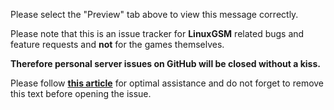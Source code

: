 Please select the "Preview" tab above to view this message correctly.

Please note that this is an issue tracker for **LinuxGSM** related bugs and feature requests and **not** for the games themselves.

**Therefore personal server issues on GitHub will be closed without a kiss.**

Please follow **[this article](https://github.com/GameServerManagers/LinuxGSM/wiki/Support)** for optimal assistance
and do not forget to remove this text before opening the issue.
